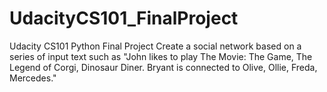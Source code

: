 # UdacityCS101_FinalProject
Udacity CS101 Python Final Project
Create a social network based on a series of input text such as "John likes to play The Movie: The Game, The Legend of Corgi, Dinosaur Diner. Bryant is connected to Olive, Ollie, Freda, Mercedes."
